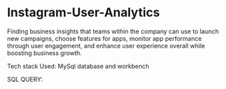 # Instagram-User-Analytics
Finding business insights that teams within the company can use to launch new campaigns, choose features for apps, monitor app performance through user engagement, and enhance user experience overall while boosting business growth.

Tech stack Used: MySql database and workbench

SQL QUERY:

